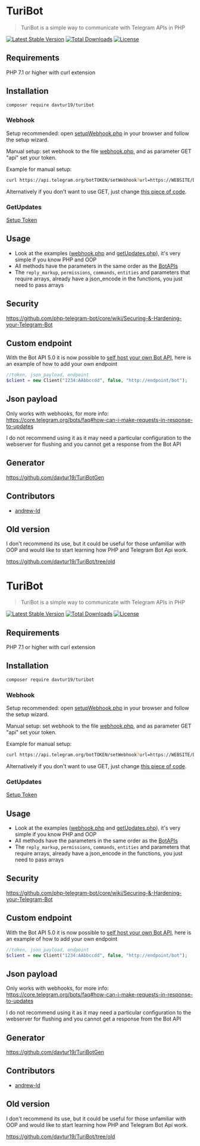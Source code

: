 # TuriBot
> TuriBot is a simple way to communicate with Telegram APIs in PHP

[![Latest Stable Version](https://poser.pugx.org/davtur19/turibot/v/stable)](https://packagist.org/packages/davtur19/turibot)
[![Total Downloads](https://poser.pugx.org/davtur19/turibot/downloads)](https://packagist.org/packages/davtur19/turibot)
[![License](https://poser.pugx.org/davtur19/turibot/license)](https://packagist.org/packages/davtur19/turibot)

## Requirements
PHP 7.1 or higher with curl extension

## Installation
```sh
composer require davtur19/turibot
```
### Webhook
Setup recommended: open [setupWebhook.php](https://github.com/davtur19/TuriBot/blob/master/examples/setupWebhook.php) in your browser and follow the setup wizard.

Manual setup: set webhook to the file [webhook.php](https://github.com/davtur19/TuriBot/blob/master/examples/webhook.php), and as parameter GET "api" set your token.

Example for manual setup:
```sh
curl https://api.telegram.org/botTOKEN/setWebhook?url=https://WEBSITE/DIR/webhook.php?api=TOKEN
```
Alternatively if you don't want to use GET, just change [this piece of code](https://github.com/davtur19/TuriBot/blob/master/examples/webhook.php#L8-L12).

### GetUpdates
[Setup Token](https://github.com/davtur19/TuriBot/blob/master/examples/getUpdates.php#L8)

## Usage
- Look at the examples ([webhook.php](https://github.com/davtur19/TuriBot/blob/master/examples/webhook.php) and [getUpdates.php](https://github.com/davtur19/TuriBot/blob/master/examples/getUpdates.php)), it's very simple if you know PHP and OOP
- All methods have the parameters in the same order as the [BotAPIs](https://core.telegram.org/bots/api#available-methods)
- The `reply_markup`, `permissions`, `commands`, `entities` and parameters that require arrays, already have a json_encode in the functions, you just need to pass arrays

## Security
https://github.com/php-telegram-bot/core/wiki/Securing-&-Hardening-your-Telegram-Bot

## Custom endpoint
With the Bot API 5.0 it is now possible to [self host your own Bot API](https://core.telegram.org/bots/api#using-a-local-bot-api-server), here is an example of how to add your own endpoint
```php
//token, json_payload, endpoint
$client = new Client("1234:AAbbccdd", false, "http://endpoint/bot");
```

## Json payload
Only works with webhooks, for more info: https://core.telegram.org/bots/faq#how-can-i-make-requests-in-response-to-updates

I do not recommend using it as it may need a particular configuration to the webserver for flushing and you cannot get a response from the Bot API
## Generator
https://github.com/davtur19/TuriBotGen

## Contributors
- [andrew-ld](https://github.com/andrew-ld)

## Old version
I don't recommend its use, but it could be useful for those unfamiliar with OOP and would like to start learning how PHP and Telegram Bot Api work.

https://github.com/davtur19/TuriBot/tree/old
# TuriBot
> TuriBot is a simple way to communicate with Telegram APIs in PHP

[![Latest Stable Version](https://poser.pugx.org/davtur19/turibot/v/stable)](https://packagist.org/packages/davtur19/turibot)
[![Total Downloads](https://poser.pugx.org/davtur19/turibot/downloads)](https://packagist.org/packages/davtur19/turibot)
[![License](https://poser.pugx.org/davtur19/turibot/license)](https://packagist.org/packages/davtur19/turibot)

## Requirements
PHP 7.1 or higher with curl extension

## Installation
```sh
composer require davtur19/turibot
```
### Webhook
Setup recommended: open [setupWebhook.php](https://github.com/davtur19/TuriBot/blob/master/examples/setupWebhook.php) in your browser and follow the setup wizard.

Manual setup: set webhook to the file [webhook.php](https://github.com/davtur19/TuriBot/blob/master/examples/webhook.php), and as parameter GET "api" set your token.

Example for manual setup:
```sh
curl https://api.telegram.org/botTOKEN/setWebhook?url=https://WEBSITE/DIR/webhook.php?api=TOKEN
```
Alternatively if you don't want to use GET, just change [this piece of code](https://github.com/davtur19/TuriBot/blob/master/examples/webhook.php#L8-L12).

### GetUpdates
[Setup Token](https://github.com/davtur19/TuriBot/blob/master/examples/getUpdates.php#L8)

## Usage
- Look at the examples ([webhook.php](https://github.com/davtur19/TuriBot/blob/master/examples/webhook.php) and [getUpdates.php](https://github.com/davtur19/TuriBot/blob/master/examples/getUpdates.php)), it's very simple if you know PHP and OOP
- All methods have the parameters in the same order as the [BotAPIs](https://core.telegram.org/bots/api#available-methods)
- The `reply_markup`, `permissions`, `commands`, `entities` and parameters that require arrays, already have a json_encode in the functions, you just need to pass arrays

## Security
https://github.com/php-telegram-bot/core/wiki/Securing-&-Hardening-your-Telegram-Bot

## Custom endpoint
With the Bot API 5.0 it is now possible to [self host your own Bot API](https://core.telegram.org/bots/api#using-a-local-bot-api-server), here is an example of how to add your own endpoint
```php
//token, json_payload, endpoint
$client = new Client("1234:AAbbccdd", false, "http://endpoint/bot");
```

## Json payload
Only works with webhooks, for more info: https://core.telegram.org/bots/faq#how-can-i-make-requests-in-response-to-updates

I do not recommend using it as it may need a particular configuration to the webserver for flushing and you cannot get a response from the Bot API
## Generator
https://github.com/davtur19/TuriBotGen

## Contributors
- [andrew-ld](https://github.com/andrew-ld)

## Old version
I don't recommend its use, but it could be useful for those unfamiliar with OOP and would like to start learning how PHP and Telegram Bot Api work.

https://github.com/davtur19/TuriBot/tree/old
